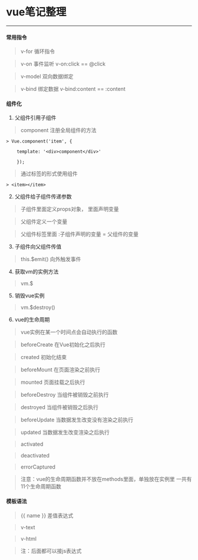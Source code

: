 # vue笔记整理

- - - - - - - - - 

#### 常用指令

> v-for 循环指令

> v-on 事件监听 v-on:click == @click

> v-model 双向数据绑定

> v-bind 绑定数据 v-bind:content == :content

#### 组件化

1. 父组件引用子组件

> component 注册全局组件的方法

	> Vue.component('item', {

		template: '<div>component</div>'

		});

> 通过标签的形式使用组件 
	
	> <item></item>

2. 父组件给子组件传递参数

> 子组件里面定义props对象， 里面声明变量

> 父组件定义一个变量

> 父组件标签里面 :子组件声明的变量 = 父组件的变量

3. 子组件向父组件传值

> this.$emit() 向外触发事件

4. 获取vm的实例方法

> vm.$

5. 销毁vue实例

> vm.$destroy()

6. vue的生命周期

> vue实例在某一个时间点会自动执行的函数

> beforeCreate 在Vue初始化之后执行

> created 初始化结束

> beforeMount 在页面渲染之前执行

> mounted 页面挂载之后执行

> beforeDestroy 当组件被销毁之前执行

> destroyed 当组件被销毁之后执行

> beforeUpdate 当数据发生改变没有渲染之前执行

> updated 当数据发生改变渲染之后执行

> activated 

> deactivated

> errorCaptured

> 注意：vue的生命周期函数并不放在methods里面，单独放在实例里 一共有11个生命周期函数

#### 模板语法

> {{ name }} 差值表达式

> v-text 

> v-html  
	
 > 注：后面都可以接js表达式




